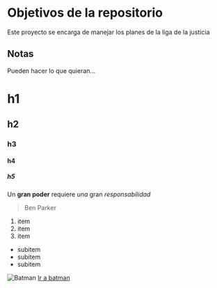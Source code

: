 # Objetivos de la repositorio

Este proyecto se encarga de manejar los planes de la liga de la justicia


## Notas
Pueden hacer lo que quieran...

# h1 
## h2
### h3 
#### h4
##### h5

Un **gran poder** requiere _una_ gran *responsabilidad*
> Ben Parker

1. item
2. item
3. item
 * subitem
 * subitem
 * subitem 
 
 
![Batman](https://as01.epimg.net/meristation/imagenes/2020/02/05/videos/1580913024_994063_1580913070_noticia_normal_recorte1.jpg)
[Ir a batman](https://as01.epimg.net/meristation/imagenes/2020/02/05/videos/1580913024_994063_1580913070_noticia_normal_recorte1.jpg)
